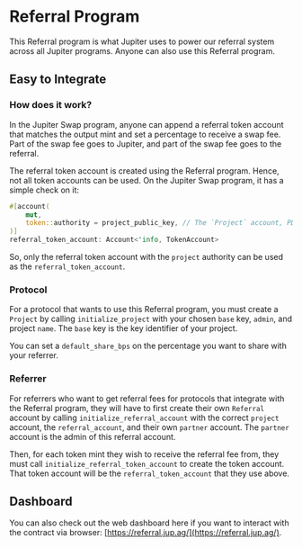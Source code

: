 # Referral Program

This Referral program is what Jupiter uses to power our referral system across all Jupiter programs. Anyone can also use this Referral program.

## Easy to Integrate

### How does it work?

In the Jupiter Swap program, anyone can append a referral token account that matches the output mint and set a percentage to receive a swap fee. Part of the swap fee goes to Jupiter, and part of the swap fee goes to the referral.

The referral token account is created using the Referral program. Hence, not all token accounts can be used. On the Jupiter Swap program, it has a simple check on it:

```rust
#[account(
    mut,
    token::authority = project_public_key, // The `Project` account, PDA of ["project", base]
)]
referral_token_account: Account<'info, TokenAccount>
```

So, only the referral token account with the `project` authority can be used as the `referral_token_account`.

### Protocol

For a protocol that wants to use this Referral program, you must create a `Project` by calling `initialize_project` with your chosen `base` key, `admin`, and project `name`. The `base` key is the key identifier of your project.

You can set a `default_share_bps` on the percentage you want to share with your referrer.

### Referrer

For referrers who want to get referral fees for protocols that integrate with the Referral program, they will have to first create their own `Referral` account by calling `initialize_referral_account` with the correct `project` account, the `referral_account`, and their own `partner` account. The `partner` account is the admin of this referral account.

Then, for each token mint they wish to receive the referral fee from, they must call `initialize_referral_token_account` to create the token account. That token account will be the `referral_token_account` that they use above.

## Dashboard

You can also check out the web dashboard here if you want to interact with the contract via browser: [https://referral.jup.ag/](https://referral.jup.ag/).
